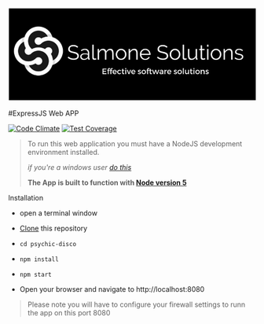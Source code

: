 ![header](https://github.com/SalmoneSolutions/psychic-disco/blob/master/public/images/Header.png)

#ExpressJS Web APP

[![Code Climate](https://codeclimate.com/github/SalmoneSolutions/psychic-disco/badges/gpa.svg)](https://codeclimate.com/github/SalmoneSolutions/psychic-disco)
[![Test Coverage](https://codeclimate.com/github/SalmoneSolutions/psychic-disco/badges/coverage.svg)](https://codeclimate.com/github/SalmoneSolutions/psychic-disco/coverage)
> To run this web application you must have a NodeJS development
> environment installed.
>
> *if you're a windows user* 
> [*do this*](http://blog.teamtreehouse.com/install-node-js-npm-windows)
>
> **The App is built to function with [Node version 5](https://www.liquidweb.com/kb/how-to-install-node-js-via-nvm-node-version-manager-on-ubuntu-14-04-lts/)**

Installation

 - open a terminal window
 - [Clone](https://help.github.com/articles/cloning-a-repository/) this repository
 - `cd psychic-disco `
 - `npm install`
 - `npm start`


 - Open your browser and navigate to http://localhost:8080



> Please note you will have to configure your firewall settings to runn the app on this port 8080

